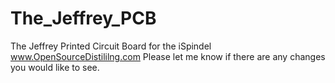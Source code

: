 # The_Jeffrey_PCB
The Jeffrey Printed Circuit Board for the iSpindel 
www.OpenSourceDistililng.com
Please let me know if there are any changes you would like to see. 
